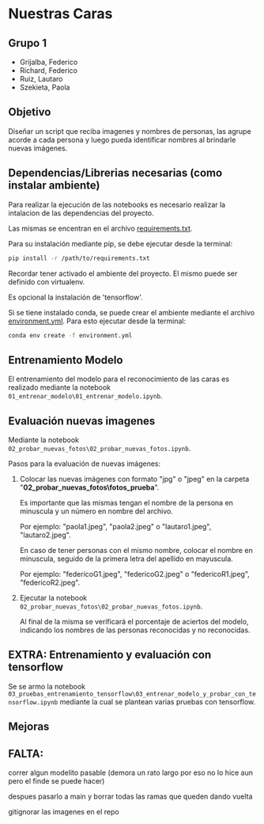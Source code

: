 # Nuestras Caras

## Grupo 1
* Grijalba, Federico
* Richard, Federico
* Ruiz, Lautaro
* Szekieta, Paola

## Objetivo
Diseñar un script que reciba imagenes y nombres de personas, las agrupe acorde a cada persona y luego pueda identificar nombres al brindarle nuevas imágenes.

## Dependencias/Librerias necesarias (como instalar ambiente)
Para realizar la ejecución de las notebooks es necesario realizar la intalacion de las dependencias del proyecto.

Las mismas se encentran en el archivo [requirements.txt](./requirements.txt).

Para su instalación mediante pip, se debe ejecutar desde la terminal:
```sh
pip install -r /path/to/requirements.txt
```

Recordar tener activado el ambiente del proyecto. El mismo puede ser definido con virtualenv.

Es opcional la instalación de 'tensorflow'.

Si se tiene instalado conda, se puede crear el ambiente mediante el archivo [environment.yml](./environment.yml). Para esto ejecutar desde la terminal:
```sh
conda env create -f environment.yml
```

## Entrenamiento Modelo

El entrenamiento del modelo para el reconocimiento de las caras es realizado mediante la notebook `01_entrenar_modelo\01_entrenar_modelo.ipynb`. 

## Evaluación nuevas imagenes

Mediante la notebook `02_probar_nuevas_fotos\02_probar_nuevas_fotos.ipynb`.

Pasos para la evaluación de nuevas imágenes:
1. Colocar las nuevas imágenes con formato "jpg" o "jpeg" en la carpeta "**02_probar_nuevas_fotos\fotos_prueba**".

    Es importante que las mismas tengan el nombre de la persona en minuscula y un número en nombre del archivo.

    Por ejemplo: "paola1.jpeg", "paola2.jpeg" o "lautaro1.jpeg", "lautaro2.jpeg".

    En caso de tener personas con el mismo nombre, colocar el nombre en minuscula, seguido de la primera letra del apellido en mayuscula.

    Por ejemplo: "federicoG1.jpeg", "federicoG2.jpeg" o "federicoR1.jpeg", "federicoR2.jpeg".

2. Ejecutar la notebook `02_probar_nuevas_fotos\02_probar_nuevas_fotos.ipynb`.

    Al final de la misma se verificará el porcentaje de aciertos del modelo, indicando los nombres de las personas reconocidas y no reconocidas.

## EXTRA: Entrenamiento y evaluación con tensorflow
Se se armo la notebook `03_pruebas_entrenamiento_tensorflow\03_entrenar_modelo_y_probar_con_tensorflow.ipynb` mediante la cual se plantean varias pruebas con tensorflow.

## Mejoras

## FALTA:
correr algun modelito pasable (demora un rato largo por eso no lo hice aun pero el finde se puede hacer)

despues pasarlo a main y borrar todas las ramas que queden dando vuelta

gitignorar las imagenes en el repo
